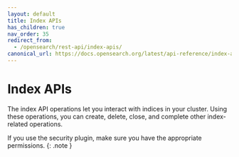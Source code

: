 ```yaml
---
layout: default
title: Index APIs
has_children: true
nav_order: 35
redirect_from:
  - /opensearch/rest-api/index-apis/
canonical_url: https://docs.opensearch.org/latest/api-reference/index-apis/index/
---
```


# Index APIs

The index API operations let you interact with indices in your cluster. Using these operations, you can create, delete, close, and complete other index-related operations.

If you use the security plugin, make sure you have the appropriate permissions.
{: .note }
